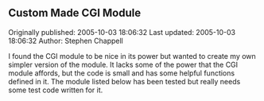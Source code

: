 ## Custom Made CGI Module 
Originally published: 2005-10-03 18:06:32 
Last updated: 2005-10-03 18:06:32 
Author: Stephen Chappell 
 
I found the CGI module to be nice in its power but wanted to create my own simpler version of the module. It lacks some of the power that the CGI module affords, but the code is small and has some helpful functions defined in it. The module listed below has been tested but really needs some test code written for it.